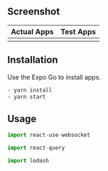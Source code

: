 ## Screenshot
Actual Apps | Test Apps |
--- | --- | 
 | |


## Installation

Use the Expo Go to install apps.

```bash
- yarn install
- yarn start
```

## Usage

```python
import react-use-websocket

import react-query

import lodash

```
